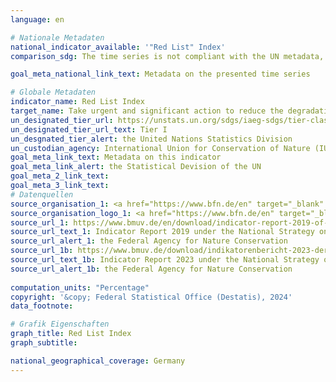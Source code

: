 ```yaml
---
language: en    

# Nationale Metadaten    
national_indicator_available: '"Red List" Index'    
comparison_sdg: The time series is not compliant with the UN metadata, but provides additional information.    

goal_meta_national_link_text: Metadata on the presented time series    

# Globale Metadaten    
indicator_name: Red List Index    
target_name: Take urgent and significant action to reduce the degradation of natural habitats, halt the loss of biodiversity and, by 2020, protect and prevent the extinction of threatened species    
un_designated_tier_url: https://unstats.un.org/sdgs/iaeg-sdgs/tier-classification/    
un_designated_tier_url_text: Tier I    
un_desgnated_tier_alert: the United Nations Statistics Division    
un_custodian_agency: International Union for Conservation of Nature (IUCN)    
goal_meta_link_text: Metadata on this indicator    
goal_meta_link_alert: the Statistical Devision of the UN    
goal_meta_2_link_text:     
goal_meta_3_link_text:         
# Datenquellen
source_organisation_1: <a href="https://www.bfn.de/en" target="_blank" onclick="return confirm_alert('the Federal Agency for Nature Conservation','En');"> Federal Agency for Nature Conservation </a>
source_organisation_logo_1: <a href="https://www.bfn.de/en" target="_blank" onclick="return confirm_alert('the Federal Agency for Nature Conservation','En');"><img src="https://sdg-indikatoren.de/public/OrgImgEn/bfn.png" alt="Logo bfn" style="height:60px; width:148px"/></a>
source_url_1: https://www.bmuv.de/en/download/indicator-report-2019-of-the-federal-government-under-the-national-strategy-on-biological-diversity
source_url_text_1: Indicator Report 2019 under the National Strategy on Biological Diversity
source_url_alert_1: the Federal Agency for Nature Conservation
source_url_1b: https://www.bmuv.de/download/indikatorenbericht-2023-der-bundesregierung-zur-nationalen-strategie-zur-biologischen-vielfalt
source_url_text_1b: Indicator Report 2023 under the National Strategy on Biological Diversity (only available in German)
source_url_alert_1b: the Federal Agency for Nature Conservation
    
computation_units: "Percentage"    
copyright: '&copy; Federal Statistical Office (Destatis), 2024'    
data_footnote:     

# Grafik Eigenschaften    
graph_title: Red List Index
graph_subtitle:     

national_geographical_coverage: Germany    
---
```


<span></span>